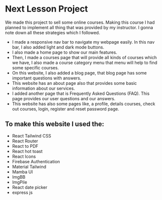 # Next Lesson Project

We made this project to sell some online courses. Making this course I had planned to implement all thing that was provided by my instructor. I gonna note down all these strategies which I followed.

- I made a responsive nav bar to navigate my webpage easily. In this nav bar, I also added light and dark mode buttons.
- I also made a home page to show our main features.
- Then, I made a courses page that will provide all kinds of courses which we have, I also made a course category menu that menu will help to find some specific courses.
- On this website, I also added a blog page, that blog page has some important questions with answers.
- This website has an about page also that provides some basic information about our services.
- I added another page that is Frequently Asked Questions (FAQ). This page provides our user questions and our answers.
- This website has also some pages like, a profile, details courses, check out courses, login, register and reset password page.

## To make this website I used the:

- React Tailwind CSS
- React Router
- React to PDF
- React hot toast
- React Icons
- Firebase Authentication
- Material Tailwind
- Mamba UI
- ImgBB
- ImgPile
- React date picker
- express js
